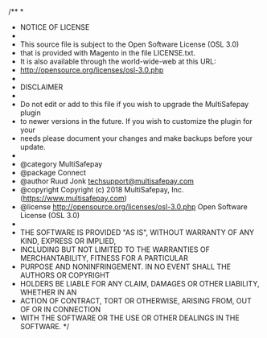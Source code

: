 /**
 *
 * NOTICE OF LICENSE
 *
 * This source file is subject to the Open Software License (OSL 3.0)
 * that is provided with Magento in the file LICENSE.txt.
 * It is also available through the world-wide-web at this URL:
 * http://opensource.org/licenses/osl-3.0.php
 *
 * DISCLAIMER
 *
 * Do not edit or add to this file if you wish to upgrade the MultiSafepay plugin
 * to newer versions in the future. If you wish to customize the plugin for your
 * needs please document your changes and make backups before your update.
 *
 * @category    MultiSafepay
 * @package     Connect
 * @author      Ruud Jonk <techsupport@multisafepay.com>
 * @copyright   Copyright (c) 2018 MultiSafepay, Inc. (https://www.multisafepay.com)
 * @license     http://opensource.org/licenses/osl-3.0.php  Open Software License (OSL 3.0)
 *
 * THE SOFTWARE IS PROVIDED "AS IS", WITHOUT WARRANTY OF ANY KIND, EXPRESS OR IMPLIED,
 * INCLUDING BUT NOT LIMITED TO THE WARRANTIES OF MERCHANTABILITY, FITNESS FOR A PARTICULAR
 * PURPOSE AND NONINFRINGEMENT. IN NO EVENT SHALL THE AUTHORS OR COPYRIGHT
 * HOLDERS BE LIABLE FOR ANY CLAIM, DAMAGES OR OTHER LIABILITY, WHETHER IN AN
 * ACTION OF CONTRACT, TORT OR OTHERWISE, ARISING FROM, OUT OF OR IN CONNECTION
 * WITH THE SOFTWARE OR THE USE OR OTHER DEALINGS IN THE SOFTWARE.
 */
